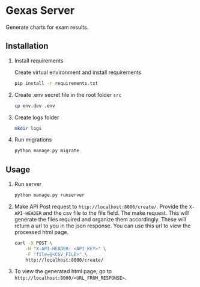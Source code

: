 # Gexas Server

Generate charts for exam results.

## Installation

1. Install requirements

    Create virtual environment and install requirements

    ```bash
    pip install -r requirements.txt
    ```

2. Create .env secret file in the root folder `src`

    ```bash
    cp env.dev .env
    ```

3. Create logs folder

    ```bash
    mkdir logs
    ```

4. Run migrations

    ```bash
    python manage.py migrate
    ```

## Usage

1. Run server

    ```bash
    python manage.py runserver
    ```

2. Make API Post request to `http://localhost:8000/create/`. Provide the `X-API-HEADER` and the csv file to the file field. The make request. This will generate the files required and organize them accordingly. These will return a url to you in the json response. You can use this url to view the processed html page.

    ```bash
    curl -X POST \
        -H "X-API-HEADER: <API_KEY>" \
        -F "file=@<CSV_FILE>" \
        http://localhost:8000/create/
    ```

3. To view the generated html page, go to `http://localhost:8000/<URL_FROM_RESPONSE>`.
